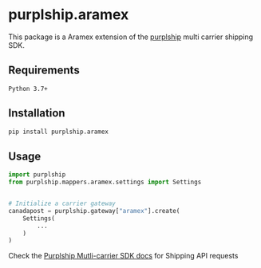 # purplship.aramex

This package is a Aramex extension of the [purplship](https://pypi.org/project/purplship) multi carrier shipping SDK.

## Requirements

`Python 3.7+`

## Installation

```bash
pip install purplship.aramex
```

## Usage

```python
import purplship
from purplship.mappers.aramex.settings import Settings


# Initialize a carrier gateway
canadapost = purplship.gateway["aramex"].create(
    Settings(
        ...
    )
)
```

Check the [Purplship Mutli-carrier SDK docs](https://sdk.purplship.com) for Shipping API requests
